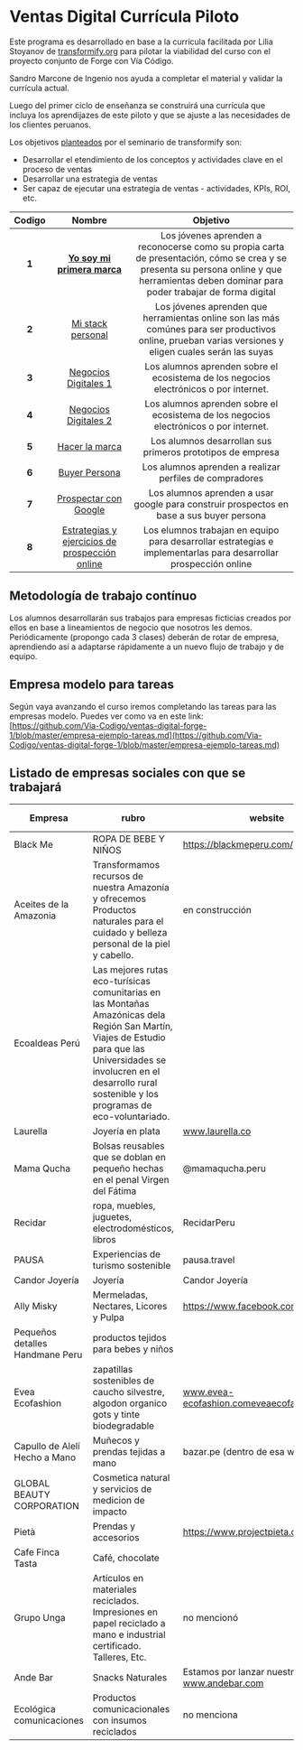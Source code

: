 # Ventas Digital Currícula Piloto

Este programa es desarrollado en base a la currícula facilitada por Lilia Stoyanov de [transformify.org](https://transformify.org)
para pilotar la viabilidad del curso con el proyecto conjunto de Forge con Vía Código.

Sandro Marcone de Ingenio nos ayuda a completar el material y validar la currícula actual.

Luego del primer ciclo de enseñanza se construirá una currícula que incluya los aprendijazes de este piloto y
que se ajuste a las necesidades de los clientes peruanos.

Los objetivos [planteados](https://drive.google.com/open?id=1-yiPAuJs5_cEQ3cwX3yFuu0sYhJ-qTQO) por el seminario de transformify son:

- Desarrollar el etendimiento de los conceptos y actividades clave en el proceso de ventas
- Desarrollar una estrategia de ventas
- Ser capaz de ejecutar una estrategia de ventas - actividades, KPIs, ROI, etc.

| **Codigo** |                                                                                               **Nombre**                                                                                               |                                                                                        **Objetivo**                                                                                         |
| :--------: | :----------------------------------------------------------------------------------------------------------------------------------------------------------------------------------------------------: | :-----------------------------------------------------------------------------------------------------------------------------------------------------------------------------------------: |
|   **1**    |                    [**Yo soy mi primera marca**](https://github.com/Via-Codigo/ventas-digital-forge-1/blob/master/1.%20Yo%20soy%20mi%20primera%20marca/yo-soy-mi-primera-marca.md)                     | Los jóvenes aprenden a reconocerse como su propia carta de presentación, cómo se crea y se presenta su persona online y que herramientas deben dominar para poder trabajar de forma digital |
|   **2**    |                                   [Mi stack personal](https://github.com/Via-Codigo/ventas-digital-forge-1/blob/master/2.%20Mi%20stack%20personal/stack-personal.md)                                   |                   Los jóvenes aprenden que herramientas online son las más comúnes para ser productivos online, prueban varias versiones y eligen cuales serán las suyas                    |
|   **3**    |                                [Negocios Digitales 1](https://github.com/Via-Codigo/ventas-digital-forge-1/blob/master/3.%20Negocios%20Digitales/negocios-digitales.md)                                |                                                    Los alumnos aprenden sobre el ecosistema de los negocios electrónicos o por internet.                                                    |
|   **4**    |                             [Negocios Digitales 2](https://github.com/Via-Codigo/ventas-digital-forge-1/blob/master/4.%20Negocios%20Digitales%202/negocios-digitales-2.md)                             |                                                    Los alumnos aprenden sobre el ecosistema de los negocios electrónicos o por internet.                                                    |
|   **5**    |                            [Hacer la marca](https://github.com/Via-Codigo/ventas-digital-forge-1/blob/master/5.%20Hacer%20la%20Marca%20-%20Empresa/hacer-marca-empresa.md)                             |                                                                 Los alumnos desarrollan sus primeros prototipos de empresa                                                                  |
|   **6**    |                                        [Buyer Persona](https://github.com/Via-Codigo/ventas-digital-forge-1/blob/master/6.%20Buyer%20Persona/guia-de-clase.md)                                         |                                                                   Los alumnos aprenden a realizar perfiles de compradores                                                                   |
|   **7**    |                               [Prospectar con Google](https://github.com/Via-Codigo/ventas-digital-forge-1/blob/master/7.%20Prospectar%20con%20Google/guia-de-clase.md)                                |                                                  Los alumnos aprenden a usar google para construir prospectos en base a sus buyer persona                                                   |
|   **8**    | [Estrategias y ejercicios de prospección online](https://github.com/Via-Codigo/ventas-digital-forge-1/blob/master/8.%20Estrategias%20y%20ejercicios%20de%20prospecci%C3%B3n%20online/guia-de-clase.md) |                                      Los elumnos trabajan en equipo para desarrollar estrategias e implementarlas para desarrollar prospección online                                       |

## Metodología de trabajo contínuo

Los alumnos desarrollarán sus trabajos para empresas ficticias creados por ellos en base a lineamientos de negocio que nosotros les demos.
Periódicamente (propongo cada 3 clases) deberán de rotar de empresa, aprendiendo así a adaptarse rápidamente a un nuevo flujo de trabajo y de equipo.

## Empresa modelo para tareas

Según vaya avanzando el curso iremos completando las tareas para las empresas modelo.
Puedes ver como va en este link: [https://github.com/Via-Codigo/ventas-digital-forge-1/blob/master/empresa-ejemplo-tareas.md](https://github.com/Via-Codigo/ventas-digital-forge-1/blob/master/empresa-ejemplo-tareas.md)

## Listado de empresas sociales con que se trabajará

| Empresa                         | rubro                                                                                                                                                                                                                             | website                                          | facebook                                 | twitter      | Instagram                                 | Plazas llenas |
| ------------------------------- | --------------------------------------------------------------------------------------------------------------------------------------------------------------------------------------------------------------------------------- | ------------------------------------------------ | ---------------------------------------- | ------------ | ----------------------------------------- | ------------- |
| Black Me                        | ROPA DE BEBE Y NIÑOS                                                                                                                                                                                                              | https://blackmeperu.com/                         | black me peru                            |              |                                           | 0/2           |
| Aceites de la Amazonia          | Transformamos recursos de nuestra Amazonía y ofrecemos Productos naturales para el cuidado y belleza personal de la piel y cabello.                                                                                               | en construcción                                  | por buscar                               |              |                                           | 1/2           |
| Ecoaldeas Perú                  | Las mejores rutas eco-turísicas comunitarias en las Montañas Amazónicas dela Región San Martín, Viajes de Estudio para que las Universidades se involucren en el desarrollo rural sostenible y los programas de eco-voluntariado. |                                                  | www.facebook.com/ecoaldeas.peru          | @rponceo     |                                           | 2/2           |
| Laurella                        | Joyería en plata                                                                                                                                                                                                                  | www.laurella.co                                  | @laurella.co                             |              | @laurella.blu (ig)                        | 2/2           |
| Mama Qucha                      | Bolsas reusables que se doblan en pequeño hechas en el penal Virgen del Fátima                                                                                                                                                    | @mamaqucha.peru                                  |                                          |              |                                           | 2/2           |
| Recidar                         | ropa, muebles, juguetes, electrodomésticos, libros                                                                                                                                                                                | RecidarPeru                                      |                                          |              | @recidar                                  | 2/2           |
| PAUSA                           | Experiencias de turismo sostenible                                                                                                                                                                                                | pausa.travel                                     |                                          | pausa.travel |                                           | 1/2           |
| Candor Joyería                  | Joyería                                                                                                                                                                                                                           | Candor Joyería                                   |                                          |              | @candorjoyeria                            | 2/2           |
| Ally Misky                      | Mermeladas, Nectares, Licores y Pulpa                                                                                                                                                                                             | https://www.facebook.com/AllyMishky/             |                                          |              |                                           | 2/2           |
| Pequeños detalles Handmane Peru | productos tejidos para bebes y niños                                                                                                                                                                                              |                                                  | https://www.facebook.com/pdhandmadeperu/ |              | https://www.instagram.com/pdhandmadeperu/ | 1/2           |
| Evea Ecofashion                 | zapatillas sostenibles de caucho silvestre, algodon organico gots y tinte biodegradable                                                                                                                                           | www.evea-ecofashion.comeveaecofashion            | eveaecofashion                           |              | eveaecofashion                            | 2/2           |
| Capullo de Alelí Hecho a Mano   | Muñecos y prendas tejidas a mano                                                                                                                                                                                                  | bazar.pe (dentro de esa web)                     |                                          |              |                                           | 0/2           |
| GLOBAL BEAUTY CORPORATION       | Cosmetica natural y servicios de medicion de impacto                                                                                                                                                                              |                                                  |                                          |              |                                           | 2/2           |
| Pietà                           | Prendas y accesorios                                                                                                                                                                                                              | https://www.projectpieta.com/                    | facebook.com/projectpieta                |              |                                           | 2/2           |
| Cafe Finca Tasta                | Café, chocolate                                                                                                                                                                                                                   |                                                  | tiene no dio dirección                   |              | tiene no dio dirección                    | 1/2           |
| Grupo Unga                      | Artículos en materiales reciclados. Impresiones en papel reciclado a mano e industrial certificado. Talleres, Etc.                                                                                                                | no mencionó                                      | tiene pero no lo facilitó                |              |                                           | 2/2           |
| Ande Bar                        | Snacks Naturales                                                                                                                                                                                                                  | Estamos por lanzar nuestra web : www.andebar.com | https://www.facebook.com/andebarperu/    |              |                                           | 2/2           |
| Ecológica comunicaciones                        | Productos comunicacionales con insumos reciclados  | no menciona | https://www.facebook.com/ecologicacomunicaciones/    |       https://www.linkedin.com/company/ecologica-comunicaciones       |                                           | 2/2           |
